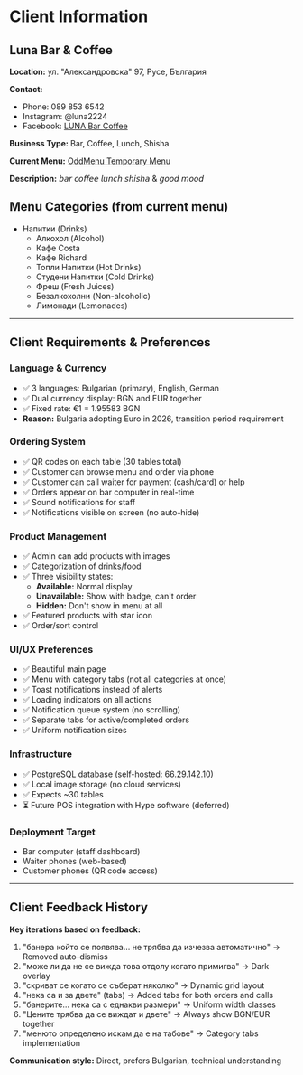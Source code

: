 # Client Information

## Luna Bar & Coffee

**Location:** ул. "Александровска" 97, Русе, България

**Contact:**
- Phone: 089 853 6542
- Instagram: @luna2224
- Facebook: [LUNA Bar Coffee](https://www.facebook.com/p/LUNA-Bar-Coffee-61556563603176/?locale=bg_BG)

**Business Type:** Bar, Coffee, Lunch, Shisha

**Current Menu:** [OddMenu Temporary Menu](https://oddmenu.com/bg/p/luna)

**Description:** 𝘣𝘢𝘳 𝘤𝘰𝘧𝘧𝘦𝘦 𝘭𝘶𝘯𝘤𝘩 𝘴𝘩𝘪𝘴𝘩𝘢 & 𝘨𝘰𝘰𝘥 𝘮𝘰𝘰𝘥

## Menu Categories (from current menu)

- Напитки (Drinks)
  - Алкохол (Alcohol)
  - Кафе Costa
  - Кафе Richard
  - Топли Напитки (Hot Drinks)
  - Студени Напитки (Cold Drinks)
  - Фреш (Fresh Juices)
  - Безалкохолни (Non-alcoholic)
  - Лимонади (Lemonades)

---

## Client Requirements & Preferences

### **Language & Currency**
- ✅ 3 languages: Bulgarian (primary), English, German
- ✅ Dual currency display: BGN and EUR together
- ✅ Fixed rate: €1 = 1.95583 BGN
- **Reason:** Bulgaria adopting Euro in 2026, transition period requirement

### **Ordering System**
- ✅ QR codes on each table (30 tables total)
- ✅ Customer can browse menu and order via phone
- ✅ Customer can call waiter for payment (cash/card) or help
- ✅ Orders appear on bar computer in real-time
- ✅ Sound notifications for staff
- ✅ Notifications visible on screen (no auto-hide)

### **Product Management**
- ✅ Admin can add products with images
- ✅ Categorization of drinks/food
- ✅ Three visibility states:
  - **Available:** Normal display
  - **Unavailable:** Show with badge, can't order
  - **Hidden:** Don't show in menu at all
- ✅ Featured products with star icon
- ✅ Order/sort control

### **UI/UX Preferences**
- ✅ Beautiful main page
- ✅ Menu with category tabs (not all categories at once)
- ✅ Toast notifications instead of alerts
- ✅ Loading indicators on all actions
- ✅ Notification queue system (no scrolling)
- ✅ Separate tabs for active/completed orders
- ✅ Uniform notification sizes

### **Infrastructure**
- ✅ PostgreSQL database (self-hosted: 66.29.142.10)
- ✅ Local image storage (no cloud services)
- ✅ Expects ~30 tables
- ⏳ Future POS integration with Hype software (deferred)

### **Deployment Target**
- Bar computer (staff dashboard)
- Waiter phones (web-based)
- Customer phones (QR code access)

---

## Client Feedback History

**Key iterations based on feedback:**
1. "банера който се появява... не трябва да изчезва автоматично" → Removed auto-dismiss
2. "може ли да не се вижда това отдолу когато примигва" → Dark overlay
3. "скриват се когато се съберат няколко" → Dynamic grid layout
4. "нека са и за двете" (tabs) → Added tabs for both orders and calls
5. "банерите... нека са с еднакви размери" → Uniform width classes
6. "Цените трябва да се виждат и двете" → Always show BGN/EUR together
7. "менюто определено искам да е на табове" → Category tabs implementation

**Communication style:** Direct, prefers Bulgarian, technical understanding


